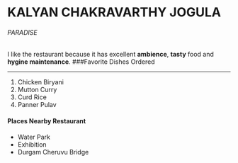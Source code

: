 # KALYAN CHAKRAVARTHY JOGULA
###### PARADISE
I like the restaurant because it has excellent **ambience**, **tasty** food and **hygine maintenance**.
###Favorite Dishes  Ordered

-------

1. Chicken Biryani
2. Mutton Curry
3. Curd Rice
4. Panner Pulav

#### Places Nearby Restaurant
* Water Park
* Exhibition
* Durgam Cheruvu Bridge



